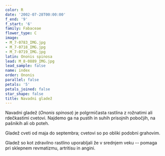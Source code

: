 ```yaml
---
color: R
date: '2002-07-28T00:00:00'
f_end: '9'
f_start: '6'
family: Fabaceae
flower_type: C
image:
- M_7-0783_IMG.jpg
- M_7-0718_IMG.jpg
- M_7-0719_IMG.jpg
latin: Ononis spinosa
lead: M_8-0889_IMG.jpg
lead_sample: false
name: index
order: Ononis
parallel: false
petals: '5'
petals_joined: false
star_shape: false
title: Navadni gladež
---
```

Navadni gladež (*Ononis spinosa*) je polgrmičasta rastlina z rožnatimi ali rdečkastimi cvetovi. Najdemo ga na pustih in suhih prisojnih pobočjih, na pašnikih ali ob poteh.

Gladež cveti od maja do septembra; cvetovi so po obliki podobni grahovim.

Gladež so kot zdravilno rastlino uporabljali že v srednjem veku -- pomaga pri sklepnem revmatizmu, artritisu in angini.
